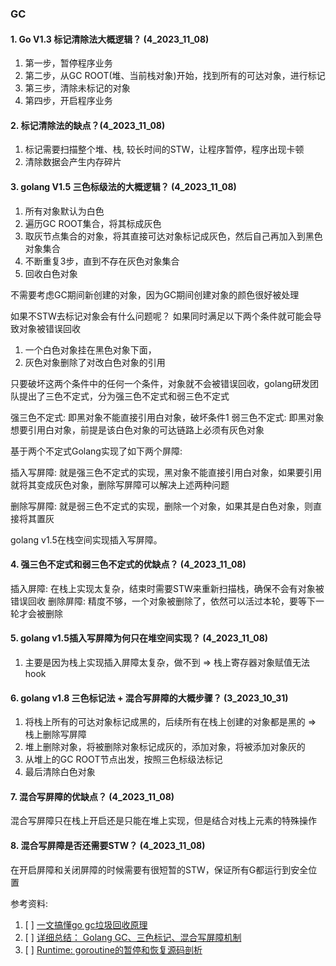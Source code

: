 ### GC


#### 1. Go V1.3 标记清除法大概逻辑？ (4_2023_11_08)
1. 第一步，暂停程序业务
2. 第二步，从GC ROOT(堆、当前栈对象)开始，找到所有的可达对象，进行标记
3. 第三步，清除未标记的对象
4. 第四步，开启程序业务

#### 2. 标记清除法的缺点？(4_2023_11_08)
1. 标记需要扫描整个堆、栈, 较长时间的STW，让程序暂停，程序出现卡顿
2. 清除数据会产生内存碎片

#### 3. golang V1.5 三色标级法的大概逻辑？ (4_2023_11_08)
1. 所有对象默认为白色
2. 遍历GC ROOT集合，将其标成灰色
3. 取灰节点集合的对象，将其直接可达对象标记成灰色，然后自己再加入到黑色对象集合
4. 不断重复3步，直到不存在灰色对象集合
5. 回收白色对象

不需要考虑GC期间新创建的对象，因为GC期间创建对象的颜色很好被处理

如果不STW去标记对象会有什么问题呢？ 如果同时满足以下两个条件就可能会导致对象被错误回收

1. 一个白色对象挂在黑色对象下面，
2. 灰色对象删除了对改白色对象的引用

只要破坏这两个条件中的任何一个条件，对象就不会被错误回收，golang研发团队提出了三色不定式，分为强三色不定式和弱三色不定式

强三色不定式: 即黑对象不能直接引用白对象，破坏条件1
弱三色不定式: 即黑对象想要引用白对象，前提是该白色对象的可达链路上必须有灰色对象


基于两个不定式Golang实现了如下两个屏障: 

插入写屏障:  就是强三色不定式的实现，黑对象不能直接引用白对象，如果要引用就将其变成灰色对象，删除写屏障可以解决上述两种问题

删除写屏障:  就是弱三色不定式的实现，删除一个对象，如果其是白色对象，则直接将其置灰

golang v1.5在栈空间实现插入写屏障。

#### 4. 强三色不定式和弱三色不定式的优缺点？  (4_2023_11_08)
插入屏障: 在栈上实现太复杂，结束时需要STW来重新扫描栈，确保不会有对象被错误回收
删除屏障: 精度不够，一个对象被删除了，依然可以活过本轮，要等下一轮才会被删除


#### 5. golang v1.5插入写屏障为何只在堆空间实现？ (4_2023_11_08)
1. 主要是因为栈上实现插入屏障太复杂，做不到 => 栈上寄存器对象赋值无法hook


#### 6. golang v1.8 三色标记法 + 混合写屏障的大概步骤？  (3_2023_10_31)
1. 将栈上所有的可达对象标记成黑的，后续所有在栈上创建的对象都是黑的 => 栈上删除写屏障
2. 堆上删除对象，将被删除对象标记成灰的，添加对象，将被添加对象灰的
3. 从堆上的GC ROOT节点出发，按照三色标级法标记
4. 最后清除白色对象


#### 7. 混合写屏障的优缺点？  (4_2023_11_08)
混合写屏障只在栈上开启还是只能在堆上实现，但是结合对栈上元素的特殊操作


#### 8. 混合写屏障是否还需要STW？ (4_2023_11_08)
在开启屏障和关闭屏障的时候需要有很短暂的STW，保证所有G都运行到安全位置





参考资料:
1. [ ] [一文搞懂go gc垃圾回收原理](https://juejin.cn/post/7111515970669117447)
2. [ ] [详细总结： Golang GC、三色标记、混合写屏障机制 ](https://blog.51cto.com/u_15730090/5510574)
3. [ ] [Runtime: goroutine的暂停和恢复源码剖析](https://blog.haohtml.com/archives/30519)
